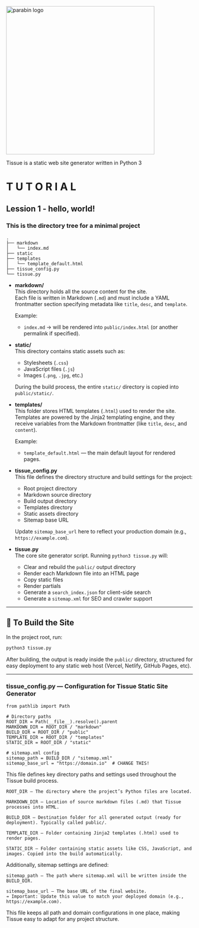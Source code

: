<span align="left">
  <img src="logo.png" width="400" alt="parabin logo">
</span>

Tissue is a static web site generator written in Python 3

# T U T O R I A L #

## Lession 1 - hello, world! ##

### This is the directory tree for a minimal project ###

    .
    ├── markdown
    │   └── index.md
    ├── static
    ├── templates
    │   └── template_default.html
    ├── tissue_config.py
    └── tissue.py

- **markdown/**  
  This directory holds all the source content for the site.  
  Each file is written in Markdown (`.md`) and must include a YAML frontmatter section specifying metadata like `title`, `desc`, and `template`.

  Example:  
  - `index.md` → will be rendered into `public/index.html` (or another permalink if specified).

- **static/**  
  This directory contains static assets such as:
  - Stylesheets (`.css`)
  - JavaScript files (`.js`)
  - Images (`.png`, `.jpg`, etc.)

  During the build process, the entire `static/` directory is copied into `public/static/`.

- **templates/**  
  This folder stores HTML templates (`.html`) used to render the site.
  Templates are powered by the Jinja2 templating engine, and they receive variables from the Markdown frontmatter (like `title`, `desc`, and `content`).

  Example:
  - `template_default.html` — the main default layout for rendered pages.

- **tissue_config.py**  
  This file defines the directory structure and build settings for the project:
  - Root project directory
  - Markdown source directory
  - Build output directory
  - Templates directory
  - Static assets directory
  - Sitemap base URL

  Update `sitemap_base_url` here to reflect your production domain (e.g., `https://example.com`).

- **tissue.py**  
  The core site generator script.
  Running `python3 tissue.py` will:
  - Clear and rebuild the `public/` output directory
  - Render each Markdown file into an HTML page
  - Copy static files
  - Render partials
  - Generate a `search_index.json` for client-side search
  - Generate a `sitemap.xml` for SEO and crawler support

---

## 🚀 To Build the Site

In the project root, run:

```bash
python3 tissue.py
```

After building, the output is ready inside the `public/` directory, structured for easy deployment to any static web host (Vercel, Netlify, GitHub Pages, etc).

---



### tissue_config.py — Configuration for Tissue Static Site Generator ###

    from pathlib import Path

    # Directory paths
    ROOT_DIR = Path(__file__).resolve().parent
    MARKDOWN_DIR = ROOT_DIR / "markdown"
    BUILD_DIR = ROOT_DIR / "public"
    TEMPLATE_DIR = ROOT_DIR / "templates"
    STATIC_DIR = ROOT_DIR / "static"
    
    # sitemap.xml config
    sitemap_path = BUILD_DIR / "sitemap.xml"
    sitemap_base_url = "https://domain.io"  # CHANGE THIS!

This file defines key directory paths and settings used throughout the Tissue build process.

    ROOT_DIR — The directory where the project’s Python files are located.

    MARKDOWN_DIR — Location of source markdown files (.md) that Tissue processes into HTML.

    BUILD_DIR — Destination folder for all generated output (ready for deployment). Typically called public/.

    TEMPLATE_DIR — Folder containing Jinja2 templates (.html) used to render pages.

    STATIC_DIR — Folder containing static assets like CSS, JavaScript, and images. Copied into the build automatically.

Additionally, sitemap settings are defined:

    sitemap_path — The path where sitemap.xml will be written inside the BUILD_DIR.

    sitemap_base_url — The base URL of the final website.
    ➔ Important: Update this value to match your deployed domain (e.g., https://example.com).

This file keeps all path and domain configurations in one place, making Tissue easy to adapt for any project structure.
